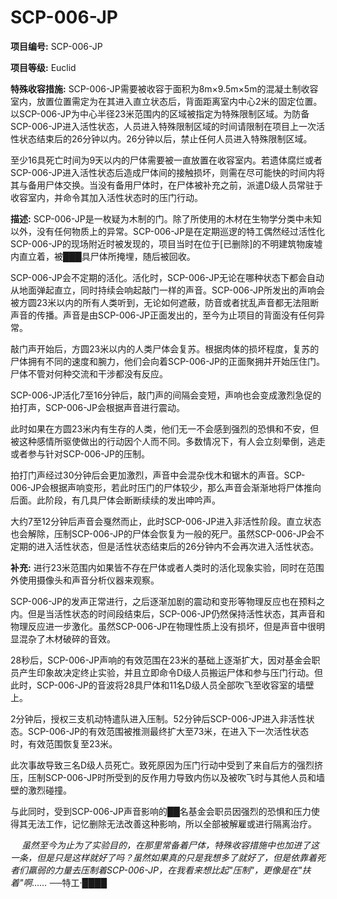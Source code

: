 # SCP-006-JP

**项目编号:**  SCP-006-JP

**项目等级:**  Euclid

**特殊收容措施:**  SCP-006-JP需要被收容于面积为8m×9.5m×5m的混凝土制收容室内，放置位置需定为在其进入直立状态后，背面距离室内中心2米的固定位置。以SCP-006-JP为中心半径23米范围内的区域被指定为特殊限制区域。为防备SCP-006-JP进入活性状态，人员进入特殊限制区域的时间请限制在项目上一次活性状态结束后的26分钟以内。26分钟以后，禁止任何人员进入特殊限制区域。

至少16具死亡时间为9天以内的尸体需要被一直放置在收容室内。若遗体腐烂或者SCP-006-JP进入活性状态后造成尸体间的接触损坏，则需在尽可能快的时间内将其与备用尸体交换。当没有备用尸体时，在尸体被补充之前，派遣D级人员常驻于收容室内，并命令其加入活性状态时的压门行动。

**描述:**  SCP-006-JP是一枚疑为木制的门。除了所使用的木材在生物学分类中未知以外，没有任何物质上的异常。SCP-006-JP是在定期巡逻的特工偶然经过活性化SCP-006-JP的现场附近时被发现的，项目当时在位于[已删除]的不明建筑物废墟内直立着，被███具尸体所掩埋，随后被回收。

SCP-006-JP会不定期的活化。活化时，SCP-006-JP无论在哪种状态下都会自动从地面弹起直立，同时持续会响起敲门一样的声音。SCP-006-JP所发出的声响会被方圆23米以内的所有人类听到，无论如何遮蔽，防音或者扰乱声音都无法阻断声音的传播。声音是由SCP-006-JP正面发出的，至今为止项目的背面没有任何异常。

敲门声开始后，方圆23米以内的人类尸体会复苏。根据肉体的损坏程度，复苏的尸体拥有不同的速度和腕力，他们会向着SCP-006-JP的正面聚拥并开始压住门。尸体不管对何种交流和干涉都没有反应。

SCP-006-JP活化7至16分钟后，敲门声的间隔会变短，声响也会变成激烈急促的拍打声，SCP-006-JP会根据声音进行震动。

此时如果在方圆23米内有生存的人类，他们无一不会感到强烈的恐惧和不安，但被这种感情所驱使做出的行动因个人而不同。多数情况下，有人会立刻晕倒，逃走或者参与针对SCP-006-JP的压制。

拍打门声经过30分钟后会更加激烈，声音中会混杂伐木和锯木的声音。SCP-006-JP会根据声响变形，若此时压门的尸体较少，那么声音会渐渐地将尸体推向后面。此阶段，有几具尸体会断断续续的发出呻吟声。

大约7至12分钟后声音会戛然而止，此时SCP-006-JP进入非活性阶段。直立状态也会解除，压制SCP-006-JP的尸体会恢复为一般的死尸。虽然SCP-006-JP会不定期的进入活性状态，但是活性状态结束后的26分钟内不会再次进入活性状态。

**补充:**  进行23米范围内如果皆不存在尸体或者人类时的活化现象实验，同时在范围外使用摄像头和声音分析仪器来观察。

SCP-006-JP的发声正常进行，之后逐渐加剧的震动和变形等物理反应也在预料之内。但是当活性状态的时间段结束后，SCP-006-JP仍然保持活性状态，其声音和物理反应进一步激化。虽然SCP-006-JP在物理性质上没有损坏，但是声音中很明显混杂了木材破碎的音效。

28秒后，SCP-006-JP声响的有效范围在23米的基础上逐渐扩大，因对基金会职员产生印象故决定终止实验，并且立即命令D级人员搬运尸体和参与压门行动。但此时，SCP-006-JP的音波将28具尸体和11名D级人员全部吹飞至收容室的墙壁上。

2分钟后，授权三支机动特遣队进入压制。52分钟后SCP-006-JP进入非活性状态。SCP-006-JP的有效范围被推测最终扩大至73米，在进入下一次活性状态时，有效范围恢复至23米。

此次事故导致三名D级人员死亡。致死原因为压门行动中受到了来自后方的强烈挤压，压制SCP-006-JP时所受到的反作用力导致内伤以及被吹飞时与其他人员和墙壁的激烈碰撞。

与此同时，受到SCP-006-JP声音影响的██名基金会职员因强烈的恐惧和压力使得其无法工作，记忆删除无法改善这种影响，所以全部被解雇或进行隔离治疗。

　
*虽然至今为止为了实验目的，在那里常备着尸体，特殊收容措施中也加进了这一条，但是只是这样就好了吗？虽然如果真的只是我想多了就好了，但是依靠着死者们羸弱的力量去压制着SCP-006-JP，在我看来想比起"压制"，更像是在"扶着"啊……*  ──特工·████

